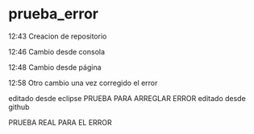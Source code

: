 # prueba_error
12:43 Creacion de repositorio

12:46 Cambio desde consola

12:48 Cambio desde página

12:58 Otro cambio una vez corregido el error

editado desde eclipse
PRUEBA PARA ARREGLAR ERROR
editado desde github


PRUEBA REAL PARA EL ERROR
